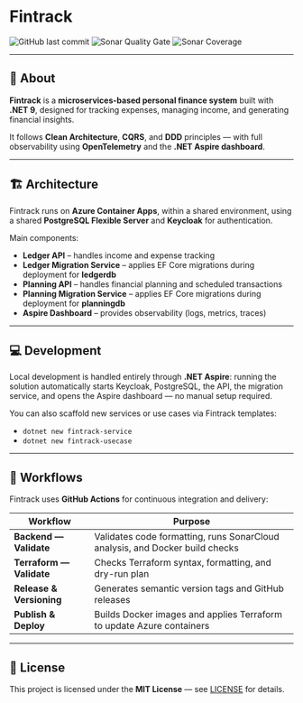# Fintrack

![GitHub last commit](https://img.shields.io/github/last-commit/gabbium/fintrack)
![Sonar Quality Gate](https://img.shields.io/sonar/quality_gate/gabbium_fintrack?server=https%3A%2F%2Fsonarcloud.io)
![Sonar Coverage](https://img.shields.io/sonar/coverage/gabbium_fintrack?server=https%3A%2F%2Fsonarcloud.io)

---

## 📌 About

**Fintrack** is a **microservices-based personal finance system** built with **.NET 9**,
designed for tracking expenses, managing income, and generating financial insights.

It follows **Clean Architecture**, **CQRS**, and **DDD** principles — with full observability using **OpenTelemetry** and the **.NET Aspire dashboard**.

---

## 🏗️ Architecture

Fintrack runs on **Azure Container Apps**, within a shared environment, using a shared **PostgreSQL Flexible Server** and **Keycloak** for authentication.

Main components:

- **Ledger API** – handles income and expense tracking
- **Ledger Migration Service** – applies EF Core migrations during deployment for **ledgerdb**
- **Planning API** – handles financial planning and scheduled transactions
- **Planning Migration Service** – applies EF Core migrations during deployment for **planningdb**
- **Aspire Dashboard** – provides observability (logs, metrics, traces)

---

## 💻 Development

Local development is handled entirely through **.NET Aspire**: running the solution automatically starts Keycloak, PostgreSQL, the API, the migration service, and opens the Aspire dashboard — no manual setup required.

You can also scaffold new services or use cases via Fintrack templates:

- `dotnet new fintrack-service`
- `dotnet new fintrack-usecase`

---

## 🚀 Workflows

Fintrack uses **GitHub Actions** for continuous integration and delivery:

| Workflow                 | Purpose                                                                      |
| ------------------------ | ---------------------------------------------------------------------------- |
| **Backend — Validate**   | Validates code formatting, runs SonarCloud analysis, and Docker build checks |
| **Terraform — Validate** | Checks Terraform syntax, formatting, and dry-run plan                        |
| **Release & Versioning** | Generates semantic version tags and GitHub releases                          |
| **Publish & Deploy**     | Builds Docker images and applies Terraform to update Azure containers        |

---

## 🪪 License

This project is licensed under the **MIT License** — see [LICENSE](LICENSE) for details.

